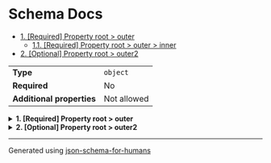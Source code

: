 # Schema Docs

- [1. [Required] Property root > outer](#outer)
  - [1.1. [Required] Property root > outer > inner](#outer_inner)
- [2. [Optional] Property root > outer2](#outer2)

|                           |             |
| ------------------------- | ----------- |
| **Type**                  | `object`    |
| **Required**              | No          |
| **Additional properties** | Not allowed |

<details>
<summary>
<strong> <a name="outer"></a>1. [Required] Property root > outer</strong>  

</summary>
<blockquote>

|                           |                            |
| ------------------------- | -------------------------- |
| **Type**                  | `object`                   |
| **Required**              | Yes                        |
| **Additional properties** | Not allowed                |
| **Defined in**            | #/definitions/inner schema |

**Description:** We should see this

<details>
<summary>
<strong> <a name="outer_inner"></a>1.1. [Required] Property root > outer > inner</strong>  

</summary>
<blockquote>

|              |          |
| ------------ | -------- |
| **Type**     | `string` |
| **Required** | Yes      |

**Description:** inner description

</blockquote>
</details>

</blockquote>
</details>

<details>
<summary>
<strong> <a name="outer2"></a>2. [Optional] Property root > outer2</strong>  

</summary>
<blockquote>

|                           |                 |
| ------------------------- | --------------- |
| **Type**                  | `object`        |
| **Required**              | No              |
| **Additional properties** | Not allowed     |
| **Same definition as**    | [outer](#outer) |

**Description:** We should see this too

</blockquote>
</details>

----------------------------------------------------------------------------------------------------------------------------
Generated using [json-schema-for-humans](https://github.com/coveooss/json-schema-for-humans)